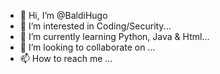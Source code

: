 - 👋 Hi, I’m @BaldiHugo
- 👀 I’m interested in Coding/Security...
- 🌱 I’m currently learning Python, Java & Html...
- 💞️ I’m looking to collaborate on ...
- 📫 How to reach me ...

<!---
BaldiHugo/BaldiHugo is a ✨ special ✨ repository because its `README.md` (this file) appears on your GitHub profile.
You can click the Preview link to take a look at your changes.
--->
